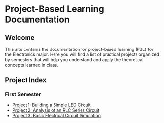 # Project-Based Learning Documentation

## Welcome

This site contains the documentation for project-based learning (PBL) for the Electronics major. Here you will find a list of practical projects organized by semesters that will help you understand and apply the theoretical concepts learned in class.

## Project Index

### First Semester
- [Project 1: Building a Simple LED Circuit](first_semester/project1.md)
- [Project 2: Analysis of an RLC Series Circuit](first_semester/project2.md)
- [Project 3: Basic Electrical Circuit Simulation](first_semester/project3.md)